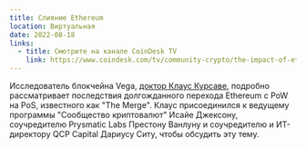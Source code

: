 ```yaml
---
title: Слияние Ethereum
location: Виртуальная
date: 2022-08-18
links:
  - title: Смотрите на канале CoinDesk TV
    link: https://www.coindesk.com/tv/community-crypto/the-impact-of-ethereums-long-awaited-merge-20220818/
---
```

Исследователь блокчейна Vega, <a href="https://twitter.com/chezklaus" target="_blank">доктор Клаус Курсаве</a>, подробно рассматривает последствия долгожданного перехода Ethereum с PoW на PoS, известного как "The Merge". Клаус присоединился к ведущему программы "Сообщество криптовалют" Исайе Джексону, соучредителю Prysmatic Labs Престону Ванлуну и соучредителю и ИТ-директору QCP Capital Дариусу Ситу, чтобы обсудить эту тему. 
